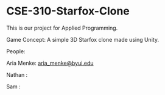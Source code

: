 # CSE-310-Starfox-Clone

This is our project for Applied Programming.

Game Concept:
  A simple 3D Starfox clone made using Unity.

People:
  
  Aria Menke: aria_menke@byui.edu
  
  Nathan :
  
  Sam :
